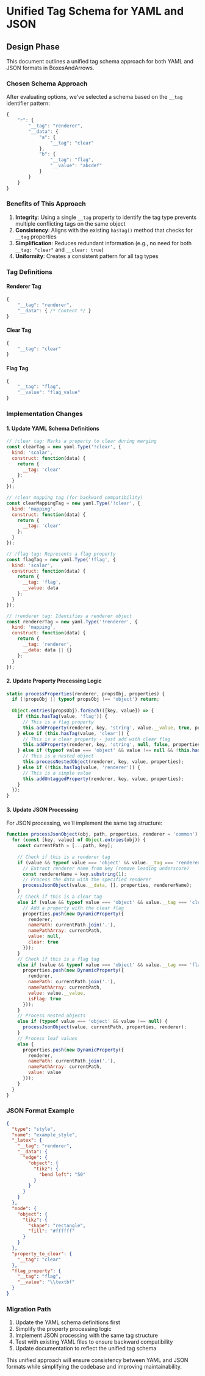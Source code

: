 # Unified Tag Schema for YAML and JSON

## Design Phase

This document outlines a unified tag schema approach for both YAML and JSON formats in BoxesAndArrows.

### Chosen Schema Approach

After evaluating options, we've selected a schema based on the `__tag` identifier pattern:

```javascript
{
    "r": {
        "__tag": "renderer",
        "__data": {
            "a": {
                "__tag": "clear"
            },
            "b": {
                "__tag": "flag",
                "__value": "abcdef"
            }
        }
    }
}
```

### Benefits of This Approach

1. **Integrity**: Using a single `__tag` property to identify the tag type prevents multiple conflicting tags on the same object
2. **Consistency**: Aligns with the existing `hasTag()` method that checks for `__tag` properties
3. **Simplification**: Reduces redundant information (e.g., no need for both `__tag: "clear"` and `__clear: true`)
4. **Uniformity**: Creates a consistent pattern for all tag types

### Tag Definitions

#### Renderer Tag
```javascript
{
    "__tag": "renderer",
    "__data": { /* Content */ }
}
```

#### Clear Tag
```javascript
{
    "__tag": "clear"
}
```

#### Flag Tag
```javascript
{
    "__tag": "flag",
    "__value": "flag_value"
}
```

### Implementation Changes

#### 1. Update YAML Schema Definitions

```javascript
// !clear tag: Marks a property to clear during merging
const clearTag = new yaml.Type('!clear', {
  kind: 'scalar',
  construct: function(data) {
    return { 
      __tag: 'clear'
    };
  }
});

// !clear mapping tag (for backward compatibility)
const clearMappingTag = new yaml.Type('!clear', {
  kind: 'mapping',
  construct: function(data) {
    return { 
      __tag: 'clear'
    };
  }
});

// !flag tag: Represents a flag property
const flagTag = new yaml.Type('!flag', {
  kind: 'scalar',
  construct: function(data) {
    return { 
      __tag: 'flag', 
      __value: data 
    };
  }
});

// !renderer tag: Identifies a renderer object
const rendererTag = new yaml.Type('!renderer', {
  kind: 'mapping',
  construct: function(data) {
    return { 
      __tag: 'renderer', 
      __data: data || {} 
    };
  }
});
```

#### 2. Update Property Processing Logic

```javascript
static processProperties(renderer, propsObj, properties) {
  if (!propsObj || typeof propsObj !== 'object') return;
  
  Object.entries(propsObj).forEach(([key, value]) => {
    if (this.hasTag(value, 'flag')) {
      // This is a flag property
      this.addProperty(renderer, key, 'string', value.__value, true, properties);
    } else if (this.hasTag(value, 'clear')) {
      // This is a clear property - just add with clear flag
      this.addProperty(renderer, key, 'string', null, false, properties, true);
    } else if (typeof value === 'object' && value !== null && !this.hasTag(value, 'renderer')) {
      // This is a nested object
      this.processNestedObject(renderer, key, value, properties);
    } else if (!this.hasTag(value, 'renderer')) {
      // This is a simple value
      this.addUntaggedProperty(renderer, key, value, properties);
    }
  });
}
```

#### 3. Update JSON Processing

For JSON processing, we'll implement the same tag structure:

```javascript
function processJsonObject(obj, path, properties, renderer = 'common') {
  for (const [key, value] of Object.entries(obj)) {
    const currentPath = [...path, key];
    
    // Check if this is a renderer tag
    if (value && typeof value === 'object' && value.__tag === 'renderer') {
      // Extract renderer name from key (remove leading underscore)
      const rendererName = key.substring(1);
      // Process the data with the specified renderer
      processJsonObject(value.__data, [], properties, rendererName);
    }
    // Check if this is a clear tag
    else if (value && typeof value === 'object' && value.__tag === 'clear') {
      // Add a property with the clear flag
      properties.push(new DynamicProperty({
        renderer,
        namePath: currentPath.join('.'),
        namePathArray: currentPath,
        value: null,
        clear: true
      }));
    }
    // Check if this is a flag tag
    else if (value && typeof value === 'object' && value.__tag === 'flag') {
      properties.push(new DynamicProperty({
        renderer,
        namePath: currentPath.join('.'),
        namePathArray: currentPath,
        value: value.__value,
        isFlag: true
      }));
    }
    // Process nested objects
    else if (typeof value === 'object' && value !== null) {
      processJsonObject(value, currentPath, properties, renderer);
    }
    // Process leaf values
    else {
      properties.push(new DynamicProperty({
        renderer,
        namePath: currentPath.join('.'),
        namePathArray: currentPath,
        value: value
      }));
    }
  }
}
```

### JSON Format Example

```json
{
  "type": "style",
  "name": "example_style",
  "_latex": {
    "__tag": "renderer",
    "__data": {
      "edge": {
        "object": {
          "tikz": {
            "bend left": "50"
          }
        }
      }
    }
  },
  "node": {
    "object": {
      "tikz": {
        "shape": "rectangle",
        "fill": "#ffffff"
      }
    }
  },
  "property_to_clear": {
    "__tag": "clear"
  },
  "flag_property": {
    "__tag": "flag",
    "__value": "\\textbf"
  }
}
```

### Migration Path

1. Update the YAML schema definitions first
2. Simplify the property processing logic
3. Implement JSON processing with the same tag structure
4. Test with existing YAML files to ensure backward compatibility
5. Update documentation to reflect the unified tag schema

This unified approach will ensure consistency between YAML and JSON formats while simplifying the codebase and improving maintainability.
